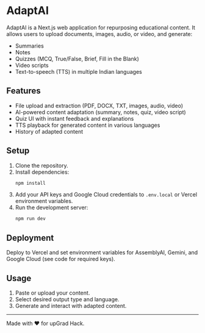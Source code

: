 # AdaptAI

AdaptAI is a Next.js web application for repurposing educational content. It allows users to upload documents, images, audio, or video, and generate:

- Summaries
- Notes
- Quizzes (MCQ, True/False, Brief, Fill in the Blank)
- Video scripts
- Text-to-speech (TTS) in multiple Indian languages

## Features
- File upload and extraction (PDF, DOCX, TXT, images, audio, video)
- AI-powered content adaptation (summary, notes, quiz, video script)
- Quiz UI with instant feedback and explanations
- TTS playback for generated content in various languages
- History of adapted content

## Setup
1. Clone the repository.
2. Install dependencies:
	```bash
	npm install
	```
3. Add your API keys and Google Cloud credentials to `.env.local` or Vercel environment variables.
4. Run the development server:
	```bash
	npm run dev
	```

## Deployment
Deploy to Vercel and set environment variables for AssemblyAI, Gemini, and Google Cloud (see code for required keys).

## Usage
1. Paste or upload your content.
2. Select desired output type and language.
3. Generate and interact with adapted content.

---
Made with ❤️ for upGrad Hack.
